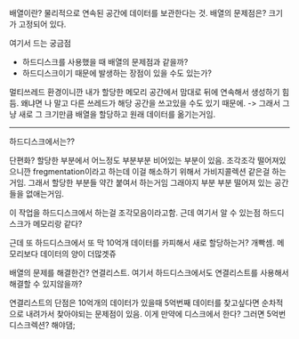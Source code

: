 
배열이란? 물리적으로 연속된 공간에 데이터를 보관한다는 것.
배열의 문제점은? 크기가 고정되어 있다.

여기서 드는 궁금점 
- 하드디스크를 사용했을 때 배열의 문제점과 같을까?
- 하드디스크이기 때문에 발생하는 장점이 있을 수도 있는가?

멀티쓰레드 환경이니깐 내가 할당한 메모리 공간에서 맘대로 뒤에 연속해서 생성하기 힘듬. 왜냐면 나 말고 다른 쓰레드가 해당 공간을 쓰고있을 수도 있기 때문에. -> 그래서 그냥 새로 그 크기만큼 배열을 할당하고 원래 데이터를 옮기는거임.

----
하드디스크에서는??

단편화? 할당한 부분에서 어느정도 부분부분 비어있는 부분이 있음.
조각조각 떨어져있으니깐 fregmentation이라고 하는데 이걸 해소하기 위해서 가비지콜렉션 같은걸 하는거임. 그래서 할당한 부분들 약간 붙여서 하는거임 그래야지 부분 부분 떨어져 있는 공간들을 없애는거임.

이 작업을 하드디스크에서 하는걸 조각모음이라고함.
 근데 여기서 알 수 있는점 하드디스크가 메모리랑 같다?


근데 또 하드디스크에서 또 막 10억개 데이터를 카피해서 새로 할당하는거? 개빡셈. 메모리보다 데이터의 양이 더많겟쥬


배열의 문제를 해결한건? 연결리스트.
여기서 하드디스크에서도 연결리스트를 사용해서 해결할 수 있지않을까?

연결리스트의 단점은 10억개의 데이터가 있을때 5억번째 데이터를 찾고싶다면 순차적으로 내려가서 찾아야되는 문제점이 있음.
이게 만약에 디스크에서 한다? 그러면 5억번 디스크렉션? 해야댐;





